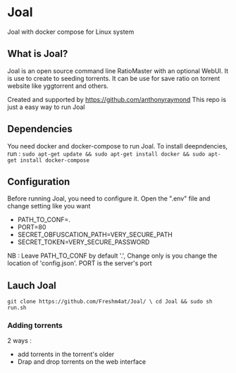 # Joal
Joal with docker compose for Linux system

## What is Joal?
Joal is an open source command line RatioMaster with an optional WebUI.
It is use to create to seeding torrents.
It can be use for save ratio on torrent website like yggtorrent and others.

Created and supported by https://github.com/anthonyraymond
This repo is just a easy way to run Joal

## Dependencies
You need docker and docker-compose to run Joal.
To install deepndencies, run : 
`sudo apt-get update && sudo apt-get install docker && sudo apt-get install docker-compose`

## Configuration
Before running Joal, you need to configure it.
Open the ".env" file and change setting like you want

- PATH_TO_CONF=.
- PORT=80
- SECRET_OBFUSCATION_PATH=VERY_SECURE_PATH
- SECRET_TOKEN=VERY_SECURE_PASSWORD

NB : Leave PATH_TO_CONF by default '.', Change only is you change the location of 'config.json'.
PORT is the server's port

## Lauch Joal
`git clone https://github.com/Freshm4at/Joal/ \
  cd Joal && sudo sh run.sh`

### Adding torrents
2 ways : 
- add torrents in the torrent's older
- Drap and drop torrents on the web interface




